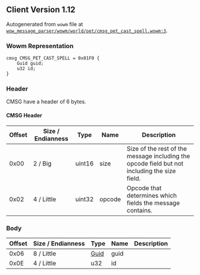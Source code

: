 ## Client Version 1.12

Autogenerated from `wowm` file at [`wow_message_parser/wowm/world/pet/cmsg_pet_cast_spell.wowm:3`](https://github.com/gtker/wow_messages/tree/main/wow_message_parser/wowm/world/pet/cmsg_pet_cast_spell.wowm#L3).

### Wowm Representation
```rust,ignore
cmsg CMSG_PET_CAST_SPELL = 0x01F0 {
    Guid guid;
    u32 id;
}
```
### Header
CMSG have a header of 6 bytes.

#### CMSG Header
| Offset | Size / Endianness | Type   | Name   | Description |
| ------ | ----------------- | ------ | ------ | ----------- |
| 0x00   | 2 / Big           | uint16 | size   | Size of the rest of the message including the opcode field but not including the size field.|
| 0x02   | 4 / Little        | uint32 | opcode | Opcode that determines which fields the message contains.|
### Body
| Offset | Size / Endianness | Type | Name | Description |
| ------ | ----------------- | ---- | ---- | ----------- |
| 0x06 | 8 / Little | [Guid](../spec/packed-guid.md) | guid |  |
| 0x0E | 4 / Little | u32 | id |  |
